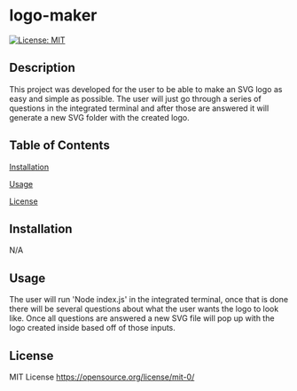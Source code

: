# logo-maker

[![License: MIT](https://img.shields.io/badge/License-MIT-yellow.svg)](https://opensource.org/licenses/MIT)

## Description

This project was developed for the user to be able to make an SVG logo as easy and simple as possible. The user will just go through a series of questions in the integrated terminal and after those are answered it will generate a new SVG folder with the created logo.

## Table of Contents

[Installation](#installation)

[Usage](#usage)

[License](#license)

## Installation

N/A

## Usage

The user will run 'Node index.js' in the integrated terminal, once that is done there will be several questions about what the user wants the logo to look like. Once all questions are answered a new SVG file will pop up with the logo created inside based off of those inputs.

## License

MIT License https://opensource.org/license/mit-0/
